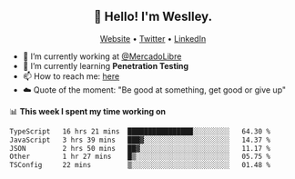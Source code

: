 <h2 align="center">👋 Hello! I'm Weslley.</h2>
<p align="center">
  <a href="http://weslleyneri.com.br">Website</a> •
  <a href="https://twitter.com/Weslley_Neri">Twitter</a> •
  <a href="https://www.linkedin.com/in/weslley-neri-3658908b">LinkedIn</a>
</p>


- 🔭 I’m currently working at [@MercadoLibre](https://github.com/mercadolibre)
- 🌱 I’m currently learning **Penetration Testing**
- 📫 How to reach me: [here](mailto:weslley39@gmail.com)
- ☁️ Quote of the moment: "Be good at something, get good or give up"

📊 **This week I spent my time working on**
<!--START_SECTION:waka-->

```txt
TypeScript   16 hrs 21 mins  ████████████████░░░░░░░░░   64.30 %
JavaScript   3 hrs 39 mins   ███▓░░░░░░░░░░░░░░░░░░░░░   14.37 %
JSON         2 hrs 50 mins   ██▓░░░░░░░░░░░░░░░░░░░░░░   11.17 %
Other        1 hr 27 mins    █▒░░░░░░░░░░░░░░░░░░░░░░░   05.75 %
TSConfig     22 mins         ▒░░░░░░░░░░░░░░░░░░░░░░░░   01.48 %
```

<!--END_SECTION:waka-->

<!-- Inspired by https://github.com/gruselhaus/gruselhaus -->